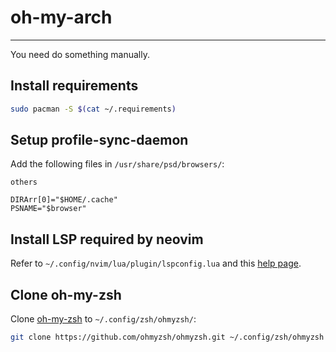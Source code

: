 # oh-my-arch

---

You need do something manually.

## Install requirements

```bash
sudo pacman -S $(cat ~/.requirements)
```

## Setup profile-sync-daemon

Add the following files in `/usr/share/psd/browsers/`:

`others`

```text
DIRArr[0]="$HOME/.cache"
PSNAME="$browser"
```

## Install LSP required by neovim

Refer to `~/.config/nvim/lua/plugin/lspconfig.lua` and this [help page](https://github.com/neovim/nvim-lspconfig/blob/master/doc/server_configurations.md).

## Clone oh-my-zsh

Clone [oh-my-zsh](https://github.com/ohmyzsh/ohmyzsh.git) to `~/.config/zsh/ohmyzsh/`:

```bash
git clone https://github.com/ohmyzsh/ohmyzsh.git ~/.config/zsh/ohmyzsh
```
